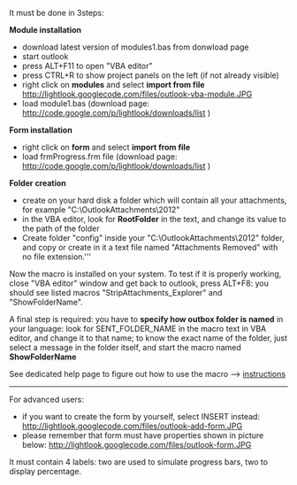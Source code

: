 It must be done in 3steps:


**Module installation**
  * download latest version of modules1.bas from donwload page
  * start outlook
  * press ALT+F11 to open "VBA editor"
  * press CTRL+R to show project panels on the left (if not already visible)
  * right click on **modules** and select **import from file**
http://lightlook.googlecode.com/files/outlook-vba-module.JPG
  * load module1.bas  (download page: http://code.google.com/p/lightlook/downloads/list )


**Form installation**
  * right click on **form** and select **import from file**
  * load frmProgress.frm file (download page: http://code.google.com/p/lightlook/downloads/list )


**Folder creation**
  * create on your hard disk a folder which will contain all your attachments, for example "C:\OutlookAttachments\2012"
  * in the VBA editor, look for **RootFolder** in the text, and change its value to the path of the folder
  * Create folder "config" inside  your "C:\OutlookAttachments\2012" folder, and copy or create in it a text file named "Attachments Removed" with no file extension.'''


Now the macro is installed on your system.
To test if it is properly working, close "VBA editor" window and get back to outlook, press ALT+F8: you should see listed macros "StripAttachments\_Explorer" and "ShowFolderName".

A final step is required: you have to **specify how outbox folder is named** in your language: look for SENT\_FOLDER\_NAME in the macro text in VBA editor, and change it to that name; to know the exact name of the folder, just select a message in the folder itself, and start the macro named **ShowFolderName**

See dedicated help page to figure out how to use the macro --> [instructions](Usage.md)



---

For advanced users:
  * if you want to create the form by yourself, select INSERT instead:
http://lightlook.googlecode.com/files/outlook-add-form.JPG
  * please remember that form must have properties shown in picture below:
http://lightlook.googlecode.com/files/outlook-form.JPG

It must contain 4 labels: two are used to simulate progress bars, two to display percentage.